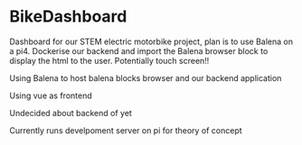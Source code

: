 # BikeDashboard
Dashboard for our STEM electric motorbike project, plan is to use Balena on a pi4. Dockerise our backend and import the Balena browser block to display the html to the user. Potentially touch screen!!


Using Balena to host balena blocks browser and our backend application

Using vue as frontend

Undecided about backend of yet

Currently runs develpoment server on pi for theory of concept
